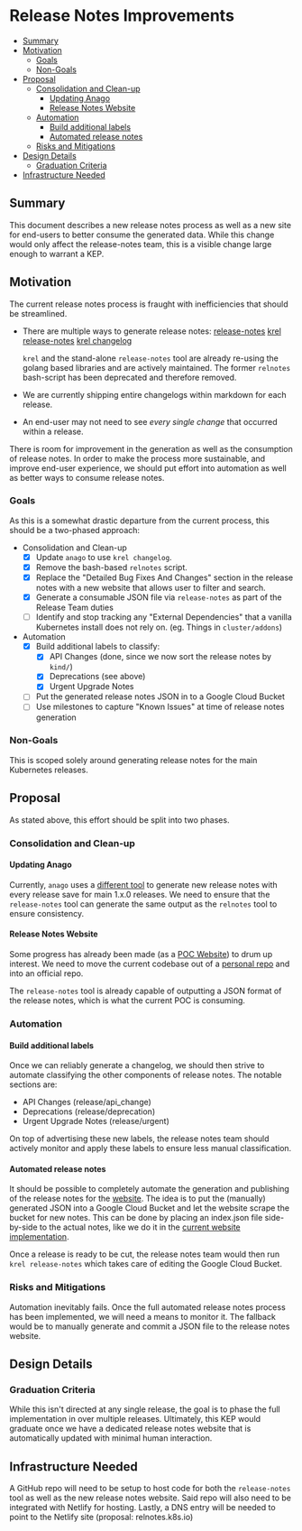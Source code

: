 # Release Notes Improvements

<!-- toc -->

- [Summary](#summary)
- [Motivation](#motivation)
  - [Goals](#goals)
  - [Non-Goals](#non-goals)
- [Proposal](#proposal)
  - [Consolidation and Clean-up](#consolidation-and-clean-up)
    - [Updating Anago](#updating-anago)
    - [Release Notes Website](#release-notes-website)
  - [Automation](#automation)
    - [Build additional labels](#build-additional-labels)
    - [Automated release notes](#automated-release-notes)
  - [Risks and Mitigations](#risks-and-mitigations)
- [Design Details](#design-details)
  - [Graduation Criteria](#graduation-criteria)
- [Infrastructure Needed](#infrastructure-needed)
<!-- /toc -->

## Summary

This document describes a new release notes process as well as a new site for end-users to
better consume the generated data. While this change would only affect the release-notes
team, this is a visible change large enough to warrant a KEP.

## Motivation

The current release notes process is fraught with inefficiencies that should be streamlined.

- There are multiple ways to generate release notes:
  [release-notes](https://github.com/kubernetes/release/tree/master/cmd/release-notes)
  [krel release-notes](https://github.com/kubernetes/release/blob/master/docs/krel/release-notes.md)
  [krel changelog](https://github.com/kubernetes/release/blob/master/docs/krel/changelog.md)

  `krel` and the stand-alone `release-notes` tool are already re-using the
  golang based libraries and are actively maintained. The former `relnotes`
  bash-script has been deprecated and therefore removed.

- We are currently shipping entire changelogs within markdown for each release.

  <!-- TODO: this seems not an issue to me -->

- An end-user may not need to see _every single change_ that occurred within a release.

There is room for improvement in the generation as well as the consumption of release notes.
In order to make the process more sustainable, and improve end-user experience, we should put
effort into automation as well as better ways to consume release notes.

### Goals

As this is a somewhat drastic departure from the current process, this should be a two-phased
approach:

- Consolidation and Clean-up
  - [x] Update `anago` to use `krel changelog`.
  - [x] Remove the bash-based `relnotes` script.
  - [x] Replace the "Detailed Bug Fixes And Changes" section in the release notes with a new
        website that allows user to filter and search.
  - [x] Generate a consumable JSON file via `release-notes` as part of the Release Team duties
  - [ ] Identify and stop tracking any "External Dependencies" that a vanilla Kubernetes install
        does not rely on. (eg. Things in `cluster/addons`)
- Automation
  - [x] Build additional labels to classify:
    - [x] API Changes (done, since we now sort the release notes by `kind/`)
    - [x] Deprecations (see above)
    - [x] Urgent Upgrade Notes
  - [ ] Put the generated release notes JSON in to a Google Cloud Bucket
  - [ ] Use milestones to capture "Known Issues" at time of release notes generation

### Non-Goals

This is scoped solely around generating release notes for the main Kubernetes releases.

## Proposal

As stated above, this effort should be split into two phases.

### Consolidation and Clean-up

#### Updating Anago

Currently, `anago` uses a
[different tool](https://github.com/kubernetes/release/blob/master/relnotes) to generate new
release notes with every release save for main 1.x.0 releases. We need to ensure that the
`release-notes` tool can generate the same output as the `relnotes` tool to ensure consistency.

#### Release Notes Website

Some progress has already been made (as a [POC Website](https://k8s-relnotes.netlify.com/)) to
drum up interest. We need to move the current codebase out of a
[personal repo](https://github.com/jeefy/relnotes) and into an official repo.

The `release-notes` tool is already capable of outputting a JSON format of the release notes,
which is what the current POC is consuming.

### Automation

#### Build additional labels

Once we can reliably generate a changelog, we should then strive to automate classifying the other
components of release notes. The notable sections are:

- API Changes (release/api_change)
- Deprecations (release/deprecation)
- Urgent Upgrade Notes (release/urgent)

On top of advertising these new labels, the release notes team should actively monitor and apply
these labels to ensure less manual classification.

#### Automated release notes

It should be possible to completely automate the generation and publishing of
the release notes for the [website](https://relnotes.k8s.io). The idea is to put
the (manually) generated JSON into a Google Cloud Bucket and let the website
scrape the bucket for new notes. This can be done by placing an index.json file
side-by-side to the actual notes, like we do it in the [current website
implementation](https://github.com/puerco/release-notes/blob/master/src/environments/assets.ts).

Once a release is ready to be cut, the release notes team would then run `krel release-notes`
which takes care of editing the Google Cloud Bucket.

### Risks and Mitigations

Automation inevitably fails. Once the full automated release notes process has been implemented,
we will need a means to monitor it. The fallback would be to manually generate and commit a JSON
file to the release notes website.

## Design Details

### Graduation Criteria

While this isn't directed at any single release, the goal is to phase the full implementation in
over multiple releases. Ultimately, this KEP would graduate once we have a dedicated release notes
website that is automatically updated with minimal human interaction.

## Infrastructure Needed

A GitHub repo will need to be setup to host code for both the `release-notes` tool as well as the
new release notes website. Said repo will also need to be integrated with Netlify for hosting.
Lastly, a DNS entry will be needed to point to the Netlify site (proposal: relnotes.k8s.io)
